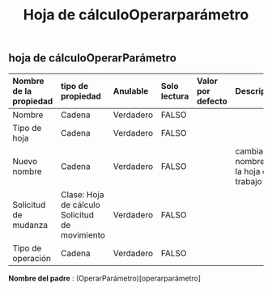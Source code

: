 ﻿---
title: Hoja de cálculoOperarparámetro
second_title: Aspose.Cells Cloud Documen
type: docs
url: /es/specification/model/worksheetoperateparameter/
description: "Aspose.Cells Especificación del modelo de nube: WorksheetOperateParameter. Maneje sin esfuerzo Excel y otros documentos de hoja de cálculo con funciones como abrir, generar, editar, dividir, fusionar, comparar y convertir."
weight: 50
---
## **hoja de cálculoOperarParámetro**

 

| Nombre de la propiedad| tipo de propiedad| Anulable| Solo lectura| Valor por defecto| Descripción|
|:- |:- |:- |:- |:- |:- |
| Nombre| Cadena| Verdadero| FALSO|||
| Tipo de hoja| Cadena| Verdadero| FALSO|||
| Nuevo nombre| Cadena| Verdadero| FALSO|| cambiar el nombre de la hoja de trabajo|
| Solicitud de mudanza| Clase: Hoja de cálculo Solicitud de movimiento| Verdadero| FALSO|||
| Tipo de operación| Cadena| Verdadero| FALSO|||

**Nombre del padre** : (OperarParámetro)[operarparámetro]